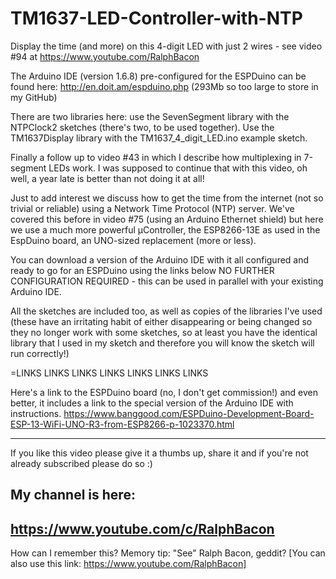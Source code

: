 # TM1637-LED-Controller-with-NTP
Display the time (and more) on this 4-digit LED with just 2 wires - see video #94 at https://www.youtube.com/RalphBacon 

The Arduino IDE (version 1.6.8) pre-configured for the ESPDuino can be found here:
http://en.doit.am/espduino.php (293Mb so too large to store in my GitHub)

There are two libraries here: use the SevenSegment library with the NTPClock2 sketches (there's two, to be used together). Use the TM1637Display library with the TM1637_4_digit_LED.ino example sketch.

Finally a follow up to video #43 in which I describe how multiplexing in 7-segment LEDs work. I was supposed to continue that with this video, oh well, a year late is better than not doing it at all!

Just to add interest we discuss how to get the time from the internet (not so trivial or reliable) using a Network Time Protocol (NTP) server. We've covered this before in video #75 (using an Arduino Ethernet shield) but here we use a  much more powerful µController, the ESP8266-13E as used in the EspDuino board, an UNO-sized replacement (more or less).

You can download a version of the Arduino IDE with it all configured and ready to go for an ESPDuino using the links below NO FURTHER CONFIGURATION REQUIRED - this can be used in parallel with your existing Arduino IDE.

All the sketches are included too, as well as copies of the libraries I've used (these have an irritating habit of either disappearing or being changed so they no longer work with some sketches, so at least you have the identical library that I used in my sketch and therefore you will know the sketch will run correctly!)

=LINKS    LINKS    LINKS    LINKS    LINKS    LINKS    LINKS

Here's a link to the ESPDuino board (no, I don't get commission!) and even better, it includes a link to the special version of the Arduino IDE with instructions.
https://www.banggood.com/ESPDuino-Development-Board-ESP-13-WiFi-UNO-R3-from-ESP8266-p-1023370.html 

---

If you like this video please give it a thumbs up, share it and if you're not already subscribed please do so :)

My channel is here:
------------------------------------------------------------------
https://www.youtube.com/c/RalphBacon
------------------------------------------------------------------ 
How can I remember this? Memory tip: "See" Ralph Bacon, geddit?
[You can also use this link: https://www.youtube.com/RalphBacon]
